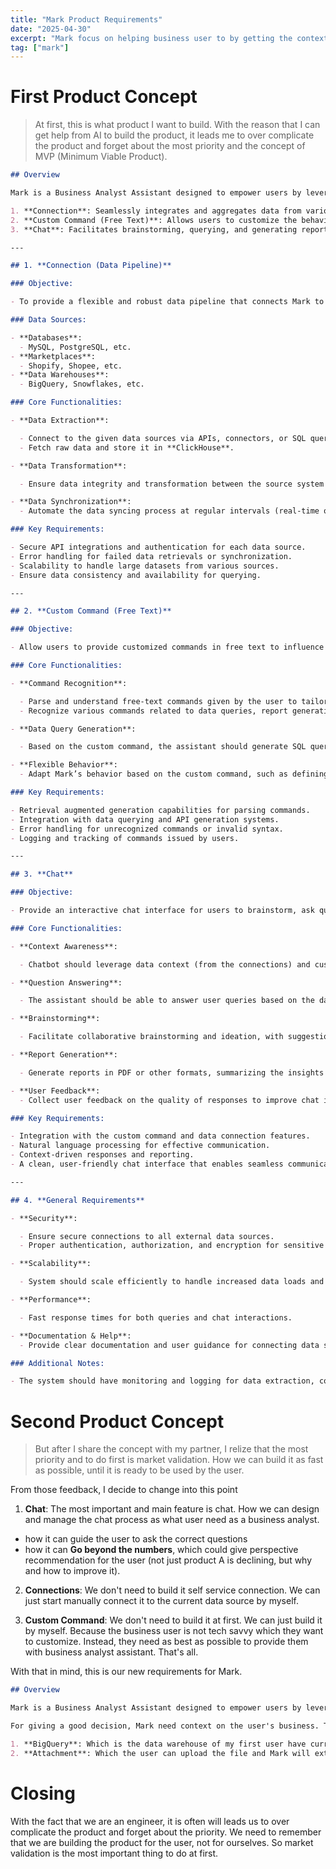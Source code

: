 ```yaml
---
title: "Mark Product Requirements"
date: "2025-04-30"
excerpt: "Mark focus on helping business user to by getting the context of their business connecting to their spesific data source"
tag: ["mark"]
---
```


# First Product Concept

> At first, this is what product I want to build. With the reason that I can get help from AI to build the product, it leads me to over complicate the product and forget about the most priority and the concept of MVP (Minimum Viable Product).

```md
## Overview

Mark is a Business Analyst Assistant designed to empower users by leveraging rich data from various sources to provide actionable insights and assist in decision-making. The product has three fundamental features:

1. **Connection**: Seamlessly integrates and aggregates data from various sources.
2. **Custom Command (Free Text)**: Allows users to customize the behavior of the AI assistant via free-text commands.
3. **Chat**: Facilitates brainstorming, querying, and generating reports based on the user-defined data pipeline and custom commands.

---

## 1. **Connection (Data Pipeline)**

### Objective:

- To provide a flexible and robust data pipeline that connects Mark to multiple data sources and stores the data in a centralized data warehouse.

### Data Sources:

- **Databases**:
  - MySQL, PostgreSQL, etc.
- **Marketplaces**:
  - Shopify, Shopee, etc.
- **Data Warehouses**:
  - BigQuery, Snowflakes, etc.

### Core Functionalities:

- **Data Extraction**:

  - Connect to the given data sources via APIs, connectors, or SQL queries.
  - Fetch raw data and store it in **ClickHouse**.

- **Data Transformation**:

  - Ensure data integrity and transformation between the source system and ClickHouse for proper analytical querying.

- **Data Synchronization**:
  - Automate the data syncing process at regular intervals (real-time or scheduled).

### Key Requirements:

- Secure API integrations and authentication for each data source.
- Error handling for failed data retrievals or synchronization.
- Scalability to handle large datasets from various sources.
- Ensure data consistency and availability for querying.

---

## 2. **Custom Command (Free Text)**

### Objective:

- Allow users to provide customized commands in free text to influence how Mark behaves and processes data.

### Core Functionalities:

- **Command Recognition**:

  - Parse and understand free-text commands given by the user to tailor responses.
  - Recognize various commands related to data queries, report generation, and AI behaviors.

- **Data Query Generation**:

  - Based on the custom command, the assistant should generate SQL queries or API requests to interact with the connected data sources.

- **Flexible Behavior**:
  - Adapt Mark’s behavior based on the custom command, such as defining specific parameters or adjusting AI models' response styles.

### Key Requirements:

- Retrieval augmented generation capabilities for parsing commands.
- Integration with data querying and API generation systems.
- Error handling for unrecognized commands or invalid syntax.
- Logging and tracking of commands issued by users.

---

## 3. **Chat**

### Objective:

- Provide an interactive chat interface for users to brainstorm, ask questions, and generate reports using the context gathered from both custom commands and data connections.

### Core Functionalities:

- **Context Awareness**:

  - Chatbot should leverage data context (from the connections) and custom commands to generate accurate and insightful responses.

- **Question Answering**:

  - The assistant should be able to answer user queries based on the data from the connected sources (e.g., querying sales data from a database, fetching reports from data warehouses).

- **Brainstorming**:

  - Facilitate collaborative brainstorming and ideation, with suggestions and inputs based on the available data.

- **Report Generation**:

  - Generate reports in PDF or other formats, summarizing the insights and data based on queries issued.

- **User Feedback**:
  - Collect user feedback on the quality of responses to improve chat interactions.

### Key Requirements:

- Integration with the custom command and data connection features.
- Natural language processing for effective communication.
- Context-driven responses and reporting.
- A clean, user-friendly chat interface that enables seamless communication.

---

## 4. **General Requirements**

- **Security**:

  - Ensure secure connections to all external data sources.
  - Proper authentication, authorization, and encryption for sensitive data.

- **Scalability**:

  - System should scale efficiently to handle increased data loads and user interactions.

- **Performance**:

  - Fast response times for both queries and chat interactions.

- **Documentation & Help**:
  - Provide clear documentation and user guidance for connecting data sources, issuing commands, and using the chat effectively.

### Additional Notes:

- The system should have monitoring and logging for data extraction, command execution, and user interactions.
```

# Second Product Concept

> But after I share the concept with my partner, I relize that the most priority and to do first is market validation. How we can build it as fast as possible, until it is ready to be used by the user.

From those feedback, I decide to change into this point

1. **Chat**: The most important and main feature is chat. How we can design and manage the chat process as what user need as a business analyst.

- how it can guide the user to ask the correct questions
- how it can **Go beyond the numbers**, which could give perspective recommendation for the user (not just product A is declining, but why and how to improve it).

2. **Connections**: We don't need to build it self service connection. We can just start manually connect it to the current data source by myself.

3. **Custom Command**: We don't need to build it at first. We can just build it by myself. Because the business user is not tech savvy which they want to customize. Instead, they need as best as possible to provide them with business analyst assistant. That's all.

With that in mind, this is our new requirements for Mark.

```md
## Overview

Mark is a Business Analyst Assistant designed to empower users by leveraging rich data from various sources to provide actionable insights and assist in decision-making. Mark is strong in helping the user to **Go beyond the numbers** by giving perspective recommendation for the user (For instance, not just product A is declining, but why and how to improve it).

For giving a good decision, Mark need context on the user's business. Therefore, Mark will get data from

1. **BigQuery**: Which is the data warehouse of my first user have currently.
2. **Attachment**: Which the user can upload the file and Mark will extract the data from the file.
```

# Closing

With the fact that we are an engineer, it is often will leads us to over complicate the product and forget about the priority. We need to remember that we are building the product for the user, not for ourselves. So market validation is the most important thing to do at first.
